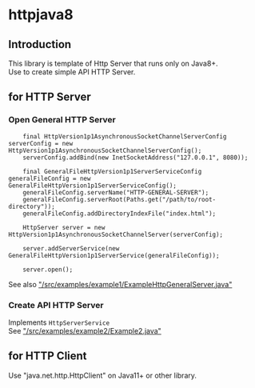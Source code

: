 # httpjava8

## Introduction

This library is template of Http Server that runs only on Java8+.  
Use to create simple API HTTP Server.


## for HTTP Server

### Open General HTTP Server

```
    final HttpVersion1p1AsynchronousSocketChannelServerConfig serverConfig = new HttpVersion1p1AsynchronousSocketChannelServerConfig();
    serverConfig.addBind(new InetSocketAddress("127.0.0.1", 8080));

    final GeneralFileHttpVersion1p1ServerServiceConfig generalFileConfig = new GeneralFileHttpVersion1p1ServerServiceConfig();
    generalFileConfig.serverName("HTTP-GENERAL-SERVER");
    generalFileConfig.serverRoot(Paths.get("/path/to/root-directory"));
    generalFileConfig.addDirectoryIndexFile("index.html");
                
    HttpServer server = new HttpVersion1p1AsynchronousSocketChannelServer(serverConfig);

    server.addServerService(new GeneralFileHttpVersion1p1ServerService(generalFileConfig));

    server.open();
```

See also ["/src/examples/example1/ExampleHttpGeneralServer.java"](/src/examples/example1/)


### Create API HTTP Server

Implements ```HttpServerService```  
See ["/src/examples/example2/Example2.java"](/src/examples/example2/)


## for HTTP  Client

Use "java.net.http.HttpClient" on Java11+ or other library.


